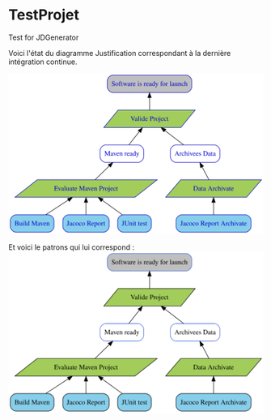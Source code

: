 # TestProjet
Test for JDGenerator


Voici l'état du diagramme Justification correspondant à la dernière intégration continue.

![link to Google](https://github.com/Nicolas-Corbiere/TestProjet/blob/master/output/basic_REA.svg)

Et voici le patrons qui lui correspond :
![link to Google](https://github.com/Nicolas-Corbiere/TestProjet/blob/master/output/basic.svg)

